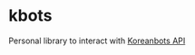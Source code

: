 # kbots
Personal library to interact with [Koreanbots API](https://koreanbots.dev/developers/docs/)
